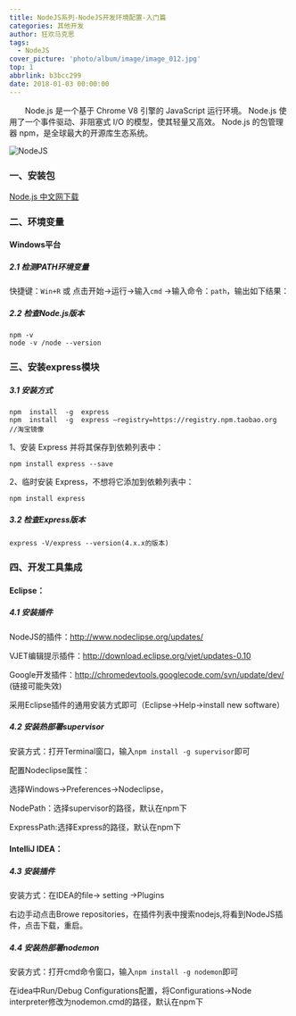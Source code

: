 ```yaml
---
title: NodeJS系列-NodeJS开发环境配置-入门篇
categories: 其他开发
author: 狂欢马克思
tags:
  - NodeJS
cover_picture: 'photo/album/image/image_012.jpg'
top: 1
abbrlink: b3bcc299
date: 2018-01-03 00:00:00
---
```


&emsp;&emsp;Node.js 是一个基于 Chrome V8 引擎的 JavaScript 运行环境。 Node.js 使用了一个事件驱动、非阻塞式 I/O 的模型，使其轻量又高效。 Node.js 的包管理器 npm，是全球最大的开源库生态系统。

<!-- more -->

![NodeJS](/images/gAhSjg.jpg "NodeJS开发环境配置-入门篇")

### 一、安装包

 [Node.js 中文网下载](http://nodejs.cn/download/)

### 二、环境变量

#### Windows平台

##### 2.1 检测PATH环境变量

 快捷键：`Win+R`  或 点击开始→运行→输入`cmd` →输入命令：`path`，输出如下结果：



#####  2.2 检查Node.js版本


```
npm -v
node -v /node --version

```


### 三、安装express模块

#####  3.1 安装方式

```
npm  install  -g  express
npm  install  -g  express –registry=https://registry.npm.taobao.org  //淘宝镜像

```

1、安装 Express 并将其保存到依赖列表中：

```
npm install express --save

```

2、临时安装 Express，不想将它添加到依赖列表中：

```
npm install express

```

#####  3.2 检查Express版本

```
express -V/express --version(4.x.x的版本)

```


###  四、开发工具集成


#### Eclipse：

#####  4.1 安装插件

NodeJS的插件：http://www.nodeclipse.org/updates/

VJET编辑提示插件：http://download.eclipse.org/vjet/updates-0.10

Google开发插件：http://chromedevtools.googlecode.com/svn/update/dev/ (链接可能失效)

采用Eclipse插件的通用安装方式即可（Eclipse→Help→install new software）

##### 4.2 安装热部署supervisor

安装方式：打开Terminal窗口，输入`npm install -g supervisor`即可

配置Nodeclipse属性：

选择Windows→Preferences→Nodeclipse，

NodePath：选择supervisor的路径，默认在npm下

ExpressPath:选择Express的路径，默认在npm下




#### IntelliJ IDEA：

#####  4.3 安装插件

安装方式：在IDEA的file→ setting →Plugins 

右边手动点击Browe repositories，在插件列表中搜索nodejs,将看到NodeJS插件，点击下载，重启。

#####  4.4 安装热部署nodemon

安装方式：打开cmd命令窗口，输入`npm install -g nodemon`即可

在idea中Run/Debug Configurations配置，将Configurations→Node interpreter修改为nodemon.cmd的路径，默认在npm下







  






